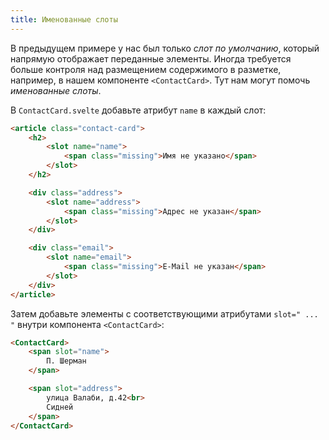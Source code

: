 ```yaml
---
title: Именованные слоты
---
```


В предыдущем примере у нас был только *слот по умолчанию*, который напрямую отображает переданные элементы. Иногда требуется больше контроля над размещением содержимого в разметке, например, в нашем компоненте `<ContactCard>`. Тут нам могут помочь *именованные слоты*.

В `ContactCard.svelte` добавьте атрибут `name` в каждый слот:

```html
<article class="contact-card">
	<h2>
		<slot name="name">
			<span class="missing">Имя не указано</span>
		</slot>
	</h2>

	<div class="address">
		<slot name="address">
			<span class="missing">Адрес не указан</span>
		</slot>
	</div>

	<div class="email">
		<slot name="email">
			<span class="missing">E-Mail не указан</span>
		</slot>
	</div>
</article>
```

Затем добавьте элементы с соответствующими атрибутами `slot=" ... "` внутри компонента `<ContactCard>`:

```html
<ContactCard>
	<span slot="name">
		П. Шерман
	</span>

	<span slot="address">
		улица Валаби, д.42<br>
		Сидней
	</span>
</ContactCard>
```